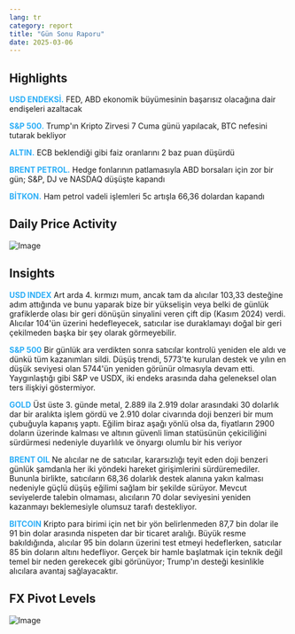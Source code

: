 ```yaml
---
lang: tr
category: report
title: "Gün Sonu Raporu"
date: 2025-03-06
---
```



<h2>Highlights</h2>
<strong style="color: #2caef7;">USD ENDEKSİ.</strong> FED, ABD ekonomik büyümesinin başarısız olacağına dair endişeleri azaltacak

<strong style="color: #2caef7;">S&P 500.</strong> Trump'ın Kripto Zirvesi 7 Cuma günü yapılacak, BTC nefesini tutarak bekliyor

<strong style="color: #2caef7;">ALTIN.</strong> ECB beklendiği gibi faiz oranlarını 2 baz puan düşürdü

<strong style="color: #2caef7;">BRENT PETROL.</strong> Hedge fonlarının patlamasıyla ABD borsaları için zor bir gün; S&P, DJ ve NASDAQ düşüşte kapandı

<strong style="color: #2caef7;">BİTKON.</strong> Ham petrol vadeli işlemleri 5c artışla 66,36 dolardan kapandı



<h2>Daily Price Activity</h2>
<img src="https://markleighedu.github.io/img/Mar-2025/06-Mar-2025/price.jpg" alt="Image"/>

<h2>Insights</h2>
<strong style="color: #2caef7;">USD INDEX</strong> Art arda 4. kırmızı mum, ancak tam da alıcılar 103,33 desteğine adım attığında ve bunu yaparak bize bir yükselişin veya belki de günlük grafiklerde olası bir geri dönüşün sinyalini veren çift dip (Kasım 2024) verdi. Alıcılar 104'ün üzerini hedefleyecek, satıcılar ise duraklamayı doğal bir geri çekilmeden başka bir şey olarak görmeyebilir.

<strong style="color: #2caef7;">S&P 500</strong> Bir günlük ara verdikten sonra satıcılar kontrolü yeniden ele aldı ve dünkü tüm kazanımları sildi. Düşüş trendi, 5773'te kurulan destek ve yılın en düşük seviyesi olan 5744'ün yeniden görünür olmasıyla devam etti. Yaygınlaştığı gibi S&P ve USDX, iki endeks arasında daha geleneksel olan ters ilişkiyi göstermiyor.

<strong style="color: #2caef7;">GOLD</strong> Üst üste 3. günde metal, 2.889 ila 2.919 dolar arasındaki 30 dolarlık dar bir aralıkta işlem gördü ve 2.910 dolar civarında doji benzeri bir mum çubuğuyla kapanış yaptı. Eğilim biraz aşağı yönlü olsa da, fiyatların 2900 doların üzerinde kalması ve altının güvenli liman statüsünün çekiciliğini sürdürmesi nedeniyle duyarlılık ve önyargı olumlu bir his veriyor

<strong style="color: #2caef7;">BRENT OIL</strong> Ne alıcılar ne de satıcılar, kararsızlığı teyit eden doji benzeri günlük şamdanla her iki yöndeki hareket girişimlerini sürdüremediler. Bununla birlikte, satıcıların 68,36 dolarlık destek alanına yakın kalması nedeniyle güçlü düşüş eğilimi sağlam bir şekilde sürüyor. Mevcut seviyelerde talebin olmaması, alıcıların 70 dolar seviyesini yeniden kazanmayı beklemesiyle olumsuz tarafı destekliyor.

<strong style="color: #2caef7;">BITCOIN</strong> Kripto para birimi için net bir yön belirlenmeden 87,7 bin dolar ile 91 bin dolar arasında nispeten dar bir ticaret aralığı. Büyük resme bakıldığında, alıcılar 95 bin doların üzerini test etmeyi hedeflerken, satıcılar 85 bin doların altını hedefliyor. Gerçek bir hamle başlatmak için teknik değil temel bir neden gerekecek gibi görünüyor; Trump'ın desteği kesinlikle alıcılara avantaj sağlayacaktır. 



<h2>FX Pivot Levels</h2>
<img src="https://markleighedu.github.io/img/Mar-2025/06-Mar-2025/pivot.jpg" alt="Image"/>